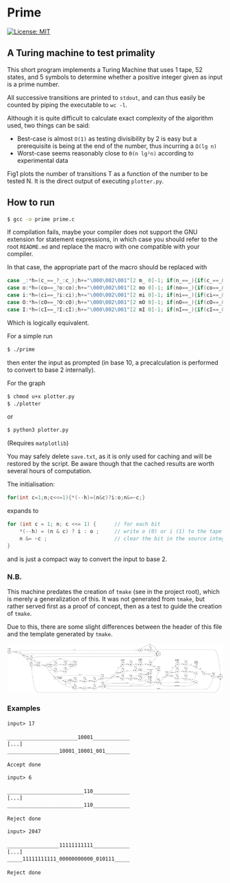 # Prime

[![License: MIT](https://img.shields.io/badge/License-MIT-yellow.svg)](https://opensource.org/licenses/MIT)

## A Turing machine to test primality

This short program implements a Turing Machine that uses 1 tape, 52 states, and 5 symbols to determine whether a positive integer given as input is a prime number.

All successive transitions are printed to `stdout`, and can thus easily be counted by piping the executable to `wc -l`.

Although it is quite difficult to calculate exact complexity of the algorithm used, two things can be said:

- Best-case is almost `O(1)` as testing divisibility by 2 is easy but a prerequisite is being at the end of the number, thus incurring a `Ω(lg n)`
- Worst-case seems reasonably close to `Θ(n lg²n)` according to experimental data

Fig1 plots the number of transitions T as a function of the number to be tested N. It is the direct output of executing `plotter.py`.

## How to run
```bash
$ gcc -o prime prime.c
```
If compilation fails, maybe your compiler does not support the GNU extension for statement expressions, in which case you should refer to the root `README.md` and replace the macro with one compatible with your compiler.

In that case, the appropriate part of the macro should be replaced with
```c
case _:*h=(c_==_?_:c_);h+="\000\002\001"[2 m_ 0]-1; if(n_==_){if(c_==_&&2 m_ 0==2){goto Q_;}else{goto Q##q;}}else{goto Q##n_;} \
case o:*h=(co==_?o:co);h+="\000\002\001"[2 mo 0]-1; if(no==_){if(co==_&&2 mo 0==2){goto Q_;}else{goto Q##q;}}else{goto Q##no;} \
case i:*h=(ci==_?i:ci);h+="\000\002\001"[2 mi 0]-1; if(ni==_){if(ci==_&&2 mi 0==2){goto Q_;}else{goto Q##q;}}else{goto Q##ni;} \
case O:*h=(cO==_?O:cO);h+="\000\002\001"[2 mO 0]-1; if(nO==_){if(cO==_&&2 mO 0==2){goto Q_;}else{goto Q##q;}}else{goto Q##nO;} \
case I:*h=(cI==_?I:cI);h+="\000\002\001"[2 mI 0]-1; if(nI==_){if(cI==_&&2 mI 0==2){goto Q_;}else{goto Q##q;}}else{goto Q##nI;} \
```
Which is logically equivalent.

For a simple run
```bash
$ ./prime
```
then enter the input as prompted (in base 10, a precalculation is performed to convert to base 2 internally).

For the graph
```bash
$ chmod u+x plotter.py
$ ./plotter
```
or
```bash
$ python3 plotter.py
```

(Requires `matplotlib`)

You may safely delete `save.txt`, as it is only used for caching and will be restored by the script. Be aware though that the cached results are worth several hours of computation.


The initialisation:
```c
for(int c=1;n;c<<=1){*(--h)=(n&c)?i:o;n&=~c;}
```
expands to
```c
for (int c = 1; n; c <<= 1) {      // for each bit
    *(--h) = (n & c) ? i : o ;     // write o (0) or i (1) to the tape
    n &= ~c ;                      // clear the bit in the source integer
}
```
and is just a compact way to convert the input to base 2.

### N.B.

This machine predates the creation of `tmake` (see in the project root), which is merely a generalization of this.
It was not generated from `tmake`, but rather served first as a proof of concept, then as a test to guide the creation of `tmake`.

Due to this, there are some slight differences between the header of this file and the template generated by `tmake`.

<img src="prime-structure.png" width=1000>

### Examples

```
input> 17

_______________________10001____________
[...]
_________________10001_10001_001________

Accept done
```
```
input> 6

_________________________110____________
[...]
_________________________110____________

Reject done
```
```
input> 2047

_________________11111111111____________
[...]
_____11111111111_00000000000_010111_____

Reject done
```
